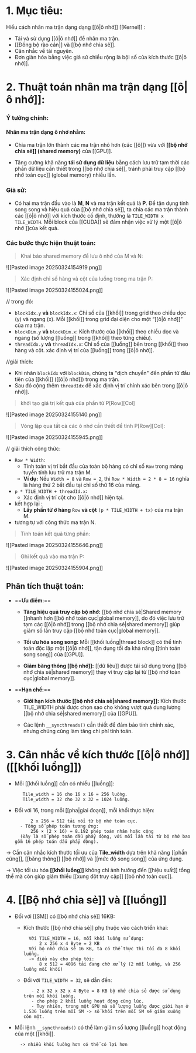 # 1. Mục tiêu:
Hiểu cách nhân ma trận dạng dạng [[ô|ô nhớ]] [[Kernel]] : 
- Tải và sử dụng [[ô|ô nhớ]] để nhân ma trận.
- [[Đồng bộ rào cản]] và [[bộ nhớ chia sẻ]].
- Cân nhắc về tài nguyên.
- Đơn giản hóa bằng việc giả sử chiều rộng là bội số của kích thước [[ô|ô nhớ]].

# 2. Thuật toán nhân ma trận dạng [[ô|ô nhớ]]:
### **Ý tưởng chính**:
#### Nhân ma trận dạng ô nhớ nhằm:
- Chia ma trận lớn thành các ma trận nhỏ hơn (các [[ô]]) vừa với **[[bộ nhớ chia sẻ]] (shared memory)** của [[GPU]].
    
- Tăng cường khả năng **tái sử dụng dữ liệu** bằng cách lưu trữ tạm thời các phần dữ liệu cần thiết trong [[bộ nhớ chia sẻ]], tránh phải truy cập [[bộ nhớ toàn cục]] (global memory) nhiều lần.
### **Giả sử**: 
- Có hai ma trận đầu vào là **M**, **N** và ma trận kết quả là **P**. Để tận dụng tính song song và hiệu quả của [[bộ nhớ chia sẻ]], ta chia các ma trận thành các [[ô|ô nhớ]] với kích thước cố định, thường là `TILE_WIDTH x TILE_WIDTH`. Mỗi block của [[CUDA]] sẽ đảm nhận việc xử lý một [[ô|ô nhớ ]]của kết quả.

### **Các bước thực hiện thuật toán**:
> Khai báo shared memory để lưu ô nhớ của M và N:

![[Pasted image 20250324154919.png]]

> Xác định chỉ số hàng và cột của luồng trong ma trận P:

![[Pasted image 20250324155024.png]]

// trong đó: 
- `blockIdx.y` **và** `blockIdx.x`: Chỉ số của [[khối]] trong grid theo chiều dọc (y) và ngang (x). Mỗi [[khối]] trong grid đại diện cho một “[[ô|ô nhớ]]” của ma trận.
- `blockDim.y` **và** `blockDim.x`: Kích thước của [[khối]] theo chiều dọc và ngang (số lượng [[luồng]] trong [[khối]] theo từng chiều).
- `threadIdx.y` **và** `threadIdx.x`: Chỉ số của [[luồng]] bên trong [[khối]] theo hàng và cột. xác định vị trí của [[luồng]] trong [[ô|ô nhớ]].

//giải thích:
- Khi nhân `blockIdx` với `blockDim`, chúng ta "dịch chuyển" đến phần tử đầu tiên của [[khối]] ([[ô|ô nhớ]]) trong ma trận. 
- Sau đó cộng thêm `threadIdx` để xác định vị trí chính xác bên trong [[ô|ô nhớ]].

>  khởi tạo giá trị kết quả của phần tử P\[Row]\[Col]

![[Pasted image 20250324155140.png]]
	
>Vòng lặp qua tất cả các ô nhớ cần thiết để tính P\[Row]\[Col]:

![[Pasted image 20250324155945.png]]

// giải thích công thức:
- `Row * Width`: 
	- Tính toán vị trí bắt đầu của toàn bộ hàng có chỉ số `Row` trong mảng tuyến tính lưu trữ ma trận M.
	- **Ví dụ:** Nếu `Width = 8` và `Row = 2`, thì `Row * Width = 2 * 8 = 16` nghĩa là hàng thứ 2 bắt đầu tại chỉ số thứ 16 của mảng.
- `p * TILE_WIDTH + threadId.x`**:**
	- Xác định vị trí cột cho [[ô|ô nhớ]] hiện tại.
- kết hợp lại :
	- **Lấy phần tử ở hàng** `Row` **và cột** `(p * TILE_WIDTH + tx)` của ma trận M.
- tương tự với công thức ma trận N.

> Tính toán kết quả từng phần:

![[Pasted image 20250324155646.png]]

> Ghi kết quả vào ma trận P: 

![[Pasted image 20250324155904.png]]

## Phân tích thuật toán: 

- ==**Ưu điểm:**==
    - **Tăng hiệu quả truy cập bộ nhớ:** [[bộ nhớ chia sẻ|Shared memory ]]nhanh hơn [[bộ nhớ toàn cục|global memory]], do đó việc lưu trữ tạm các [[ô|ô nhớ]] trong [[bộ nhớ chia sẻ|shared memory]] giúp giảm số lần truy cập [[bộ nhớ toàn cục|global memory]].

    - **Tối ưu hóa song song:** Mỗi [[khối luồng|thread block]] có thể tính toán độc lập một [[ô|ô nhớ]], tận dụng tối đa khả năng [[tính toán song song]] của [[GPU]].
        
    - **Giảm băng thông [[bộ nhớ]]:** [[dữ liệu]] được tái sử dụng trong [[bộ nhớ chia sẻ|shared memory]] thay vì truy cập lại từ [[bộ nhớ toàn cục|global memory]].
        
- ==**Hạn chế:**==
    - **Giới hạn kích thước [[bộ nhớ chia sẻ|shared memory]]:** Kích thước TILE_WIDTH phải được chọn sao cho không vượt quá dung lượng [[bộ nhớ chia sẻ|shared memory]] của [[GPU]].
        
    - Các lệnh `__syncthreads()` cần thiết để đảm bảo tính chính xác, nhưng chúng cũng làm tăng chi phí tính toán.

# 3. Cân nhắc về kích thước [[ô|ô nhớ]] ([[khối luồng]])
- Mỗi [[khối luồng]] cần có nhiều [[luồng]]:

		 Tile_width = 16 cho 16 x 16 = 256 luồng.
		 Tile_width = 32 cho 32 x 32 = 1024 luồng.
- Đối với 16, trong mỗi [[pha|giai đoạn]], mỗi khối thực hiện:

			2 x 256 = 512 tải nổi từ bộ nhớ toàn cục.
		- Tổng số phép toán tương ứng: 
			256 × (2 × 16) = 8.192 phép toán nhân hoặc cộng
		(Đây là số phép toán dấu phẩy động, với mỗi lần tải từ bộ nhớ bao gồm 16 phép toán dấu phẩy động).

-> Cần cân nhắc kích thước tối ưu của **Tile_width** dựa trên khả năng [[phần cứng]], [[băng thông]] [[bộ nhớ]] và [[mức độ song song]] của ứng dụng.

-> Việc tối ưu hóa **[[khối luồng]]** không chỉ ảnh hưởng đến [[hiệu suất]] tổng thể mà còn giúp giảm thiểu [[xung đột truy cập]] [[bộ nhớ toàn cục]].

# 4. [[Bộ nhớ chia sẻ]] và [[luồng]]
- Đối với [[SM]] có [[bộ nhớ chia sẻ]] 16KB:
	- Kích thước [[bộ nhớ chia sẻ]] phụ thuộc vào cách triển khai:
	
			Với TILE_WIDTH = 16, mỗi khối luồng sử dụng:
				2 x 256 x 4 Byte = 2 KB
			Với bộ nhớ chia sẻ 16 KB, ta có thể thực thi tối đa 8 khối luồng.
			-> điều này cho phép tới:
				8 x 512 = 4096 tải đang chờ xử lý (2 mỗi luồng, và 256 luồng mỗi khối)
	- Đối với `TILE_WIDTH = 32`, sẽ dẫn đến:
	
			 - 2 x 32 x 32 x 4 Byte = 8 KB bộ nhớ chia sẻ được sử dụng trên mỗi khối luồng.
			 - cho phép 2 khối luồng hoạt động cùng lúc.
			 - Tuy nhiên, trong một GPU mà số lượng luồng được giới hạn ở 1.536 luồng trên mỗi SM -> số khối trên mỗi SM sẽ giảm xuống còn một.

- Mỗi lệnh `__syncthreads()` có thể làm giảm số lượng [[luồng]] hoạt động của một [[khối]].

		-> nhiều khối luồng hơn có thể có lợi hơn

		